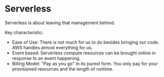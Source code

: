 # Serverless

Serverless is about leaving that management behind.

Key characteristic:

* Ease of Use: There is not much for us to do besides bringing our code. AWS handles almost everything for us.
* Event based: Serverless compute resources can be brought online in response to an event happening.
* Billing Model: "Pay as you go" in its purest form. You only pay for your provisioned resources and the length of runtime.
